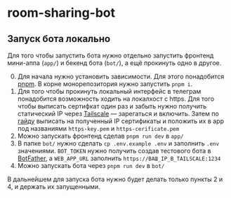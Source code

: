 # room-sharing-bot

## Запуск бота локально

Для того чтобы запустить бота нужно отдельно запустить фронтенд мини-аппа (`app/`) и бекенд бота (`bot/`), а ещё прокинуть одно в другое.

0. Для начала нужно установить зависимости. Для этого понадобится [pnpm](https://formulae.brew.sh/formula/pnpm). В корне монорепозитория нужно запустить `pnpm i`.
1. Для того чтобы прокинуть локальный интерфейс в телеграм понадобится возможность ходить на локалхост с https. Для того чтобы выписать сертифкат один раз и забыть нужно получить статический IP через [Tailscale](https://tailscale.com/) — зарегаться и включить. Затем по [гайду](https://web.dev/articles/how-to-use-local-https) выписать на полученный IP сертификаты и положить их в app под названиями `https-key.pem` и `https-cerificate.pem`
2. Можно запускать фронтенд сделав `pnpm run dev` в `app/`
3. В папке `bot/` нужно сделать `cp .env.example .env` и заполнить `.env` значениями. `BOT_TOKEN` нужно получить создав тестового бота в [BotFather](t.me/botfather), а `WEB_APP_URL` заполнить `https://ВАШ_IP_В_TAILSCALE:1234`
4. Можно запускать бота через `pnpm run dev` в `bot/`

В дальнейшем для запуска бота нужно будет делать только пункты 2 и 4, и держать их запущенными.
